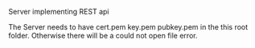 Server implementing REST api

The Server needs to have 
cert.pem
key.pem
pubkey.pem
in the this root folder.
Otherwise there will be a could not open file error.